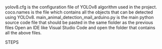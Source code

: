 yolov8.cfg is the configuration file of YOLOv8 algorithm used in the project.
coco.names is the file which contains all the objects that can be detected using YOLOv8.
main_animal_detection_mail_arduino.py is the main python source code file that should be pasted in the same fiolder as the previous files
Open an IDE like Visual Studio Code and open the folder that contains all the above files.

STEPS
